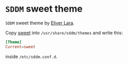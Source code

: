 # `SDDM` sweet theme

`SDDM` sweet theme by [Eliver Lara](https://github.com/EliverLara).

Copy [sweet](sweet) into `/usr/share/sddm/themes` and write this:

```conf
[Theme]
Current=sweet
```

inside `/etc/sddm.conf.d`.
